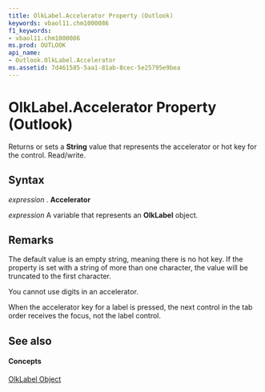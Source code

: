 ```yaml
---
title: OlkLabel.Accelerator Property (Outlook)
keywords: vbaol11.chm1000086
f1_keywords:
- vbaol11.chm1000086
ms.prod: OUTLOOK
api_name:
- Outlook.OlkLabel.Accelerator
ms.assetid: 7d461585-5aa1-81ab-8cec-5e25795e9bea
---
```



# OlkLabel.Accelerator Property (Outlook)

Returns or sets a  **String** value that represents the accelerator or hot key for the control. Read/write.


## Syntax

 _expression_ . **Accelerator**

 _expression_ A variable that represents an **OlkLabel** object.


## Remarks

The default value is an empty string, meaning there is no hot key. If the property is set with a string of more than one character, the value will be truncated to the first character. 

You cannot use digits in an accelerator.

When the accelerator key for a label is pressed, the next control in the tab order receives the focus, not the label control.


## See also


#### Concepts


[OlkLabel Object](olklabel-object-outlook.md)

